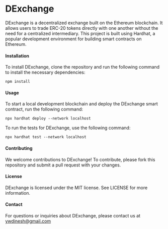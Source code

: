# DExchange

DExchange is a decentralized exchange built on the Ethereum blockchain. It allows users to trade ERC-20 tokens directly with one another without the need for a centralized intermediary. This project is built using Hardhat, a popular development environment for building smart contracts on Ethereum.

#### Installation

To install DExchange, clone the repository and run the following command to install the necessary dependencies:

```shell
npm install
```

#### Usage

To start a local development blockchain and deploy the DExchange smart contract, run the following command:

```shell
npx hardhat deploy --network localhost
```

To run the tests for DExchange, use the following command:

```shell
npx hardhat test --network localhost
```

#### Contributing

We welcome contributions to DExchange! To contribute, please fork this repository and submit a pull request with your changes.

#### License

DExchange is licensed under the MIT license. See LICENSE for more information.

#### Contact

For questions or inquiries about DExchange, please contact us at [ywdinesh@gmail.com](ywdinesh@gmail.com)
